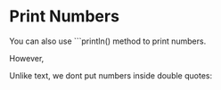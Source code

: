 # Print Numbers
You can also use ```println() method to print numbers.

However, 

Unlike text, we dont put numbers inside double quotes:
```
```
